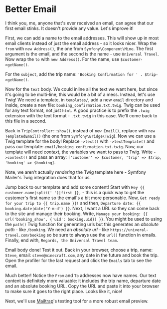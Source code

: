 # Better Email

I think you, me, anyone that's ever received an email, can agree that our first email
stinks. It doesn't provide any value. Let's improve it!

First, we can add a name to the email addresses. This will show up in most email
clients instead of just the email address - so it looks nicer. Wrap the `from` with
`new Address()`, the one from `Symfony\Component\Mime`. The first argument is the
email, and the second is the name - use `Universal Travel`. Now wrap the `to` with
`new Address()`. For the name, use `$customer->getName()`.

For the `subject`, add the trip name: `'Booking Confirmation for ' . $trip->getName()`.

Now for the `text` body. We could inline all the text we want here, but since it's going
to be multi-line, this would be a bit of a mess. Instead, let's use Twig! We need a template,
in `templates/`, add a new `email` directory and inside, create a new file:
`booking_confirmation.txt.twig`. Twig can be used for any text format, not just `html`.
A good practice is to prefix the `.twig` extension with the text format - `.txt.twig`
in this case. We'll come back to this file in a second.

Back in `TripController::show()`, instead of `new Email()`, replace with `new TemplatedEmail()`
(the one from `Symfony\Bridge\Twig`). Now we can use a Twig template for the body! Replace
`->text()` with `->textTemplate()` and pass our template: `email/booking_confirmation.txt.twig`.
Now, our template will need *context*, the variables we want to pass to Twig. Write `->context()` 
and pass an array: `['customer' => $customer, 'trip' => $trip, 'booking' => $booking]`.

Note, we aren't actually *rendering* the Twig template here - Symfony Mailer's Twig integration
does that for us.

Jump back to our template and add some content! Start with `Hey {{ customer.name|split(' ')|first }},` -
this is a quick way to get the customer's first name so the email's a bit more personable. Now,
`Get ready for your trip to {{ trip.name }}!` and then, `Departure date: {{ booking.date|date('Y-m-d') }}`. 
Next, I want a URL so they can come back to the site and manage their booking.
Write, `Manage your booking: {{ url('booking_show', {'uid': booking.uid}) }}`.
You might be used to using the `path()` Twig function for generating urls but this generates
an *absolute path* - like `/booking`. We need an *absolute url* - like `https://univeral-travel.com/booking`
so be sure to always use the `url()` function in emails. Finally, end with, `Regards, the Universal Travel team`.

Email body done! Test it out. Back in your browser, choose a trip, name: `Steve`, email:
`steve@minecraft.com`, any date in the future and book the trip. Open the profiler for the
last request and click the `Emails` tab to see the email.

Much better! Notice the `From` and `To` addresses now have names. Our text content is
definitely more valuable: it includes the trip name, departure date and an absolute
booking URL. Copy the URL and paste it into your browser to make sure it goes to the
right place. Looks like it, nice!

Next, we'll use [Mailtrap](https://mailtrap.io/)'s testing tool for a more robust email preview.
